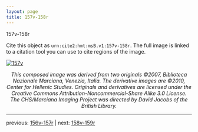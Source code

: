 ```yaml
---
layout: page
title: 157v-158r
---
```


157v-158r

Cite this object as `urn:cite2:hmt:msB.v1:157v-158r`. The full image is linked to a citation tool you can use to cite regions of the image.

[![157v](http://www.homermultitext.org/iipsrv?IIIF=/project/homer/pyramidal/deepzoom/hmt/vbbifolio/v1/vb_157v_158r.tif/full/800,/0/default.jpg)](http://www.homermultitext.org/ict2/?urn=urn:cite2:hmt:vbbifolio.v1:vb_157v_158r) 

<p style="text-align: center; font-style: italic;">This composed image was derived from two originals ©2007, Biblioteca Nazionale Marciana, Venezia, Italia. The derivative images are ©2010, Center for Hellenic Studies. Originals and derivatives are licensed under the Creative Commons Attribution-Noncommercial-Share Alike 3.0 License. The CHS/Marciana Imaging Project was directed by David Jacobs of the British Library.</p>

---

previous: [156v-157r](../156v-157r/) | next: [158v-159r](../158v-159r/)